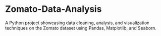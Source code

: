 # Zomato-Data-Analysis
A Python project showcasing data cleaning, analysis, and visualization techniques on the Zomato dataset using Pandas, Matplotlib, and Seaborn.
